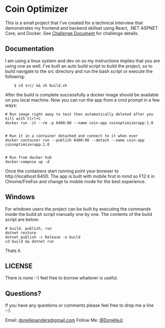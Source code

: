 Coin Optimizer
========================

This is a small project that I've created for a technical interview that demonstrates my frontend and backend skillset using React, .NET ASPNET Core, and Docker. See [Challenge Document](https://github.com/Donelle/das-code-challenge/raw/master/DAS%20Coding%20Challenge.docx) for challenge details.

## Documentation

I am using a linux system and dev on so my instructions implies that you are using one as well. I've built an auto build script to build the project, so to build navigate to the src directory and run the bash script or execute the following:


        $ cd src/ && sh build.sh
        
    
After the build is complete successfully a docker image should be available on you local machine. Now you can run the app from a cmd prompt in a few ways:

    # Run image right away to test then automatically deleted after you kill with Ctrl+C
    docker run -it --rm -p 6400:80 --name coin-app coinoptimizerapp:1.0


    # Run it in a container detached and connect to it when ever
    docker container run --publish 6400:80 --detach --name coin-app coinoptimizerapp:1.0

    
    # Run from docker hub
    docker-compose up -d

Once the containers start running point your browser to http://localhost:6400. The app is built with mobile first in mind so F12 it in Chrome/FireFox and change to mobile mode for the best experience.


## Windows

For windows users the project can be built by executing the commands inside the build.sh script manually one by one. The contents of the build script are below:

    # build, publish, run
    dotnet restore
    dotnet publish -c Release -o build
    cd build && dotnet run
    
Thats it.

## LICENSE

There is none :-) feel free to borrow whatever is useful.

## Questions?

If you have any questions or comments please feel free to drop me a line :-).

Email: <donellesanders@gmail.com>
Follow Me: [@DonelleJr](https://twitter.com/DonelleJr)
